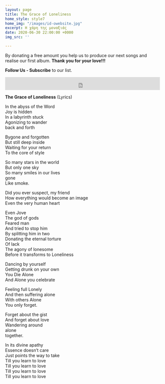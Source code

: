 ```yaml
---
layout: page
title: The Grace of Loneliness
home_style: style7
home_img: "/images/id-owebsite.jpg"
excerpt: Η χάρη της μοναξιάς
date: 2020-06-30 22:00:00 +0000
img_src: ''

---
```

By donating a free amount you help us to produce our next songs and realise our first album. **Thank you for your love!!!**

**Follow Us - Subscribe** to our list.

<iframe style="border: 0; width: 100%; height: 42px;" src="https://bandcamp.com/EmbeddedPlayer/album=2634321029/size=small/bgcol=ffffff/linkcol=0687f5/track=3539281572/transparent=true/" seamless><a href="http://imperfectid.bandcamp.com/album/imperfect-id">Imperfect ID by Imperfect ID</a></iframe>

**The Grace of Loneliness** (Lyrics)

In the abyss of the Word  
Joy is hidden  
In a labyrinth stuck  
Agonizing to wander  
back and forth

Bygone and forgotten  
But still deep inside  
Waiting for your return  
To the core of style

So many stars in the world  
But only one sky  
So many smiles in our lives  
gone  
Like smoke.

Did you ever suspect, my friend  
How everything would become an image  
Even the very human heart

Even Jove  
The god of gods  
Feared man  
And tried to stop him  
By splitting him in two  
Donating the eternal torture  
Of lack  
The agony of lonesome  
Before it transforms to Loneliness

Dancing by yourself  
Getting drunk on your own  
You Die Alone  
And Alone you celebrate

Feeling full Lonely  
And then suffering alone  
With others Alone  
You only forget.

Forget about the gist  
And forget about love  
Wandering around  
alone  
together.

In its divine apathy  
Essence doesn’t care  
Just points the way to take  
Till you learn to love  
Till you learn to love  
Till you learn to love  
Till you learn to love